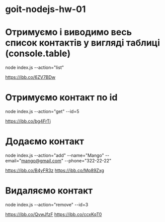 # goit-nodejs-hw-01

# Отримуємо і виводимо весь список контактів у вигляді таблиці (console.table)

node index.js --action="list"

https://ibb.co/6ZV7BDw

# Отримуємо контакт по id

node index.js --action="get" --id=5

https://ibb.co/bg4FrTj

# Додаємо контакт

node index.js --action="add" --name="Mango" --email="mango@gmail.com" --phone="322-22-22"

https://ibb.co/B4yFR3z
https://ibb.co/Mp89Zxg

# Видаляємо контакт

node index.js --action="remove" --id=3

https://ibb.co/QvwJfzF
https://ibb.co/ccxKqT0
